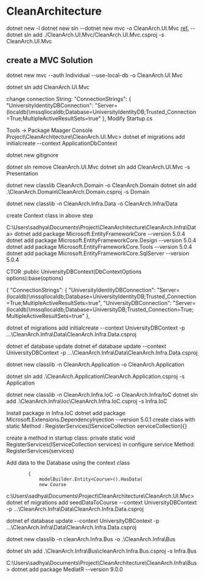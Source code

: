 # CleanArchitecture

dotnet new -l
dotnet new sln
--dotnet new mvc -o CleanArch.UI.Mvc
[ref.](https://docs.microsoft.com/en-us/dotnet/core/tools/dotnet-sln)
--dotnet sln add ./CleanArch.UI.Mvc/CleanArch.UI.Mvc.csproj  -s CleanArch.UI.Mvc
## create a MVC Solution
dotnet new mvc --auth Individual --use-local-db -o CleanArch.UI.Mvc

dotnet sln add CleanArch.UI.Mvc

change connection String:
 "ConnectionStrings": {
    "UniversityIdentityDBConnection": "Server=(localdb)\\mssqllocaldb;Database=UniversityIdentityDB;Trusted_Connection=True;MultipleActiveResultSets=true"
  },
Modify Startup.cs

Tools -> Package Maager Console
Project\CleanArchitecture\CleanArch.UI.Mvc>
dotnet ef migrations add initialcreate --context ApplicationDbContext

dotnet new gitignore

dotnet sln remove CleanArch.UI.Mvc
dotnet sln add CleanArch.UI.Mvc -s Presentation

dotnet new classlib CleanArch.Domain -o CleanArch.Domain
dotnet sln add .\CleanArch.Domain\CleanArch.Domain.csproj -s Domain

dotnet new classlib -n CleanArch.Infra.Data -o CleanArch.Infra/Data

create Context class in above step


C:\Users\sadhya\Documents\Project\CleanArchitecture\CleanArch.Infra\Data>
dotnet add package Microsoft.EntityFrameworkCore --version 5.0.4
dotnet add package Microsoft.EntityFrameworkCore.Design --version 5.0.4
dotnet add package Microsoft.EntityFrameworkCore.Tools --version 5.0.4
dotnet add package Microsoft.EntityFrameworkCore.SqlServer --version 5.0.4

CTOR :public UniversityDBContext(DbContextOptions options):base(options)

{
  "ConnectionStrings": {
    "UniversityIdentityDBConnection": "Server=(localdb)\\mssqllocaldb;Database=UniversityIdentityDB;Trusted_Connection=True;MultipleActiveResultSets=true",
    "UniversityDBConnection": "Server=(localdb)\\mssqllocaldb;Database=UniversityDB;Trusted_Connection=True;MultipleActiveResultSets=true"
  },

dotnet ef migrations add initialcreate --context UniversityDBContext -p .\..\CleanArch.Infra\Data\CleanArch.Infra.Data.csproj

dotnet ef database update
dotnet ef database update --context UniversityDBContext -p .\..\CleanArch.Infra\Data\CleanArch.Infra.Data.csproj

dotnet new classlib -n CleanArch.Application -o CleanArch.Application

dotnet sln add .\CleanArch.Application\CleanArch.Application.csproj -s Application

dotnet new classlib -n CleanArch.Infra.IoC -o CleanArch.Infra/IoC
dotnet sln add .\CleanArch.Infra\Ioc\CleanArch.Infra.IoC.csproj -s Infra.IoC

Install package in Infra.IoC
dotnet add package Microsoft.Extensions.DependencyInjection --version 5.0.1
create class with static Method : RegisterServices(IServiceCollection serviceCollection){}

create a method in startup class: private static void RegisterServices(IServiceCollection services)
in configure service Method: RegisterServices(services)

Add data to the Database using the context class
```protected override void OnModelCreating(ModelBuilder modelBuilder)
        {
            modelBuilder.Entity<Course>().HasData(
            new Course
```

c:\Users\sadhya\Documents\Project\CleanArchitecture\CleanArch.UI.Mvc>
dotnet ef migrations add seedDataToCourse --context UniversityDBContext -p .\..\CleanArch.Infra\Data\CleanArch.Infra.Data.csproj

dotnet ef database update --context UniversityDBContext -p .\..\CleanArch.Infra\Data\CleanArch.Infra.Data.csproj

dotnet new classlib -n cleanArch.Infra.Bus -o .\CleanArch.Infra\Bus

dotnet sln add .\CleanArch.Infra\Bus\cleanArch.Infra.Bus.csproj -s Infra.Bus


C:\Users\sadhya\Documents\Project\CleanArchitecture\CleanArch.Infra\Bus>
dotnet add package MediatR --version 9.0.0



